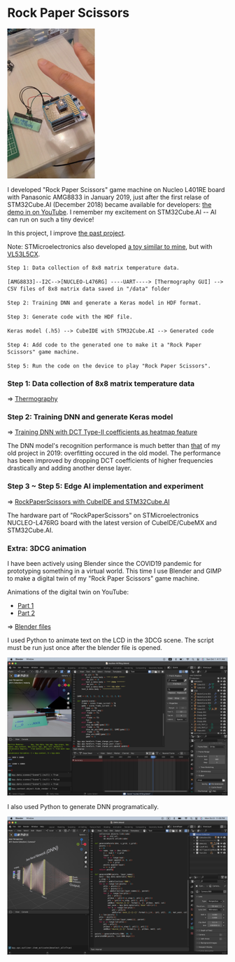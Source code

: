 # Rock Paper Scissors

<img src="doc/RockPaperScissors_DCT_DNN_Experiment.jpg" width=200>

I developed "Rock Paper Scissors" game machine on Nucleo L401RE board with Panasonic AMG8833 in January 2019, just after the first relase of STM32Cube.AI (December 2018) became available for developers: [the demo in on YouTube](https://www.youtube.com/shorts/d6OYSllaVEs). I remember my excitement on STM32Cube.AI -- AI can run on such a tiny device!

In this project, I improve [the past project](https://github.com/araobp/stm32-mcu/tree/master/NUCLEO-F401RE/Thermography).

Note: STMicroelectronics also developed [a toy similar to mine](https://stm32ai.st.com/use-case/shifumi-gesture-recognition/), but with [VL53L5CX](https://www.st.com/en/imaging-and-photonics-solutions/vl53l5cx.html).

```
Step 1: Data collection of 8x8 matrix temperature data.

[AMG8833]--I2C-->[NUCLEO-L476RG] ----UART----> [Thermography GUI] --> CSV files of 8x8 matrix data saved in "/data" folder

Step 2: Training DNN and generate a Keras model in HDF format.

Step 3: Generate code with the HDF file.

Keras model (.h5) --> CubeIDE with STM32Cube.AI --> Generated code

Step 4: Add code to the generated one to make it a "Rock Paper Scissors" game machine.

Step 5: Run the code on the device to play "Rock Paper Scissors".

```

### Step 1: Data collection of 8x8 matrix temperature data

=> [Thermography](STM32/Thermography.md)

### Step 2: Training DNN and generate Keras model

=> [Training DNN with DCT Type-II coefficients as heatmap feature](RockPaperScissors)

The DNN model's recognition performance is much better than [that](https://github.com/araobp/stm32-mcu/blob/master/NUCLEO-F401RE/Thermography/tensorflow/rock_paper_scissors_dct.ipynb) of my old project in 2019: overfitting occured in the old model. The performance has been improved by dropping DCT coefficients of higher frequencies drastically and adding another dense layer.

### Step 3 ~ Step 5: Edge AI implementation and experiment 

=> [RockPaperScissors with CubeIDE and STM32Cube.AI](STM32/RockPaperScissors.md)

The hardware part of "RockPaperScissors" on STMicroelectronics NUCLEO-L476RG board with the latest version of CubeIDE/CubeMX and STM32Cube.AI.

### Extra: 3DCG animation

I have been actively using Blender since the COVID19 pandemic for prototyping something in a virtual world. This time I use Blender and GIMP to make a digital twin of my "Rock Paper Scissors" game machine.

Animations of the digital twin on YouTube:
- [Part 1](https://youtu.be/e6F0C5PsM-8)
- [Part 2](https://youtu.be/bS-bzMsygZQ)

=> [Blender files](blender/RockPaperScissors)

I used Python to animate text on the LCD in the 3DCG scene. The script must be run just once after the blender file is opened.

<img src="doc/blender_script.jpg" width=700>

I also used Python to generate DNN programatically.

<img src="doc/blender_script2.jpg" width=700>



